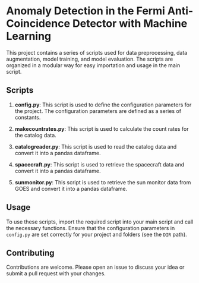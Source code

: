 # Anomaly Detection in the Fermi Anti-Coincidence Detector with Machine Learning

This project contains a series of scripts used for data preprocessing, data augmentation, model training, and model evaluation. The scripts are organized in a modular way for easy importation and usage in the main script.

## Scripts

1. **config.py**: This script is used to define the configuration parameters for the project. The configuration parameters are defined as a series of constants.

2. **makecountrates.py**: This script is used to calculate the count rates for the catalog data.

3. **catalogreader.py**: This script is used to read the catalog data and convert it into a pandas dataframe.

4. **spacecraft.py**: This script is used to retrieve the spacecraft data and convert it into a pandas dataframe.

5. **sunmonitor.py**: This script is used to retrieve the sun monitor data from GOES and convert it into a pandas dataframe.

## Usage

To use these scripts, import the required script into your main script and call the necessary functions. Ensure that the configuration parameters in `config.py` are set correctly for your project and folders (see the `DIR` path).

## Contributing

Contributions are welcome. Please open an issue to discuss your idea or submit a pull request with your changes.
